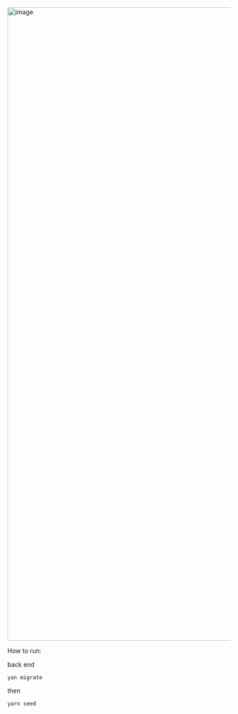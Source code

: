 <img width="1428" alt="image" src="https://github.com/user-attachments/assets/94e21951-3359-464c-9695-89cb99e9051e">


How to run:

back end

```
yan migrate
```
then 
```
yarn seed
```
